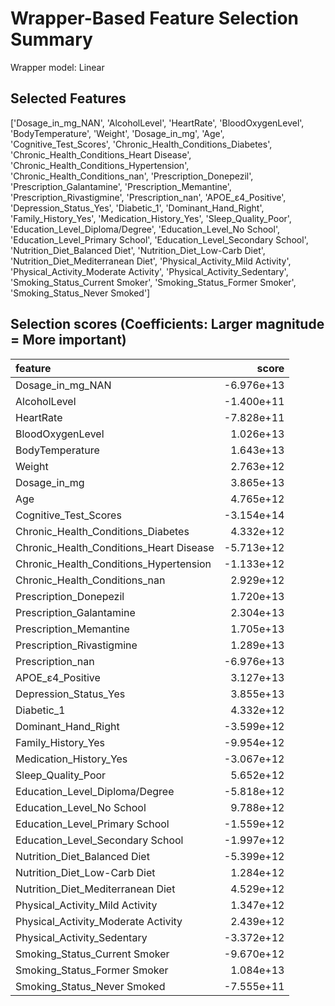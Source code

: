 # Wrapper-Based Feature Selection Summary

Wrapper model:  Linear

## Selected Features

['Dosage_in_mg_NAN', 'AlcoholLevel', 'HeartRate', 'BloodOxygenLevel', 'BodyTemperature', 'Weight', 'Dosage_in_mg', 'Age', 'Cognitive_Test_Scores', 'Chronic_Health_Conditions_Diabetes', 'Chronic_Health_Conditions_Heart Disease', 'Chronic_Health_Conditions_Hypertension', 'Chronic_Health_Conditions_nan', 'Prescription_Donepezil', 'Prescription_Galantamine', 'Prescription_Memantine', 'Prescription_Rivastigmine', 'Prescription_nan', 'APOE_ε4_Positive', 'Depression_Status_Yes', 'Diabetic_1', 'Dominant_Hand_Right', 'Family_History_Yes', 'Medication_History_Yes', 'Sleep_Quality_Poor', 'Education_Level_Diploma/Degree', 'Education_Level_No School', 'Education_Level_Primary School', 'Education_Level_Secondary School', 'Nutrition_Diet_Balanced Diet', 'Nutrition_Diet_Low-Carb Diet', 'Nutrition_Diet_Mediterranean Diet', 'Physical_Activity_Mild Activity', 'Physical_Activity_Moderate Activity', 'Physical_Activity_Sedentary', 'Smoking_Status_Current Smoker', 'Smoking_Status_Former Smoker', 'Smoking_Status_Never Smoked']

## Selection scores (Coefficients: Larger magnitude = More important)

| feature                                 |      score |
|:----------------------------------------|-----------:|
| Dosage_in_mg_NAN                        | -6.976e+13 |
| AlcoholLevel                            | -1.400e+11 |
| HeartRate                               | -7.828e+11 |
| BloodOxygenLevel                        |  1.026e+13 |
| BodyTemperature                         |  1.643e+13 |
| Weight                                  |  2.763e+12 |
| Dosage_in_mg                            |  3.865e+13 |
| Age                                     |  4.765e+12 |
| Cognitive_Test_Scores                   | -3.154e+14 |
| Chronic_Health_Conditions_Diabetes      |  4.332e+12 |
| Chronic_Health_Conditions_Heart Disease | -5.713e+12 |
| Chronic_Health_Conditions_Hypertension  | -1.133e+12 |
| Chronic_Health_Conditions_nan           |  2.929e+12 |
| Prescription_Donepezil                  |  1.720e+13 |
| Prescription_Galantamine                |  2.304e+13 |
| Prescription_Memantine                  |  1.705e+13 |
| Prescription_Rivastigmine               |  1.289e+13 |
| Prescription_nan                        | -6.976e+13 |
| APOE_ε4_Positive                        |  3.127e+13 |
| Depression_Status_Yes                   |  3.855e+13 |
| Diabetic_1                              |  4.332e+12 |
| Dominant_Hand_Right                     | -3.599e+12 |
| Family_History_Yes                      | -9.954e+12 |
| Medication_History_Yes                  | -3.067e+12 |
| Sleep_Quality_Poor                      |  5.652e+12 |
| Education_Level_Diploma/Degree          | -5.818e+12 |
| Education_Level_No School               |  9.788e+12 |
| Education_Level_Primary School          | -1.559e+12 |
| Education_Level_Secondary School        | -1.997e+12 |
| Nutrition_Diet_Balanced Diet            | -5.399e+12 |
| Nutrition_Diet_Low-Carb Diet            |  1.284e+12 |
| Nutrition_Diet_Mediterranean Diet       |  4.529e+12 |
| Physical_Activity_Mild Activity         |  1.347e+12 |
| Physical_Activity_Moderate Activity     |  2.439e+12 |
| Physical_Activity_Sedentary             | -3.372e+12 |
| Smoking_Status_Current Smoker           | -9.670e+12 |
| Smoking_Status_Former Smoker            |  1.084e+13 |
| Smoking_Status_Never Smoked             | -7.555e+11 |